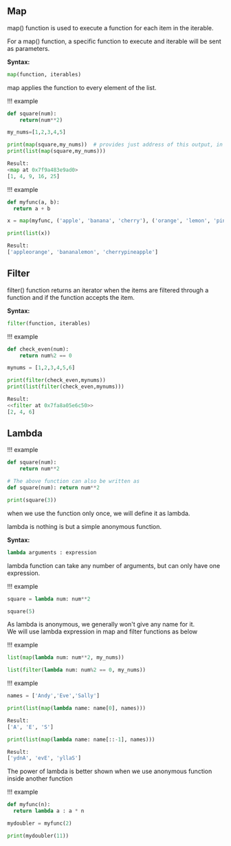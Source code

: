 ## Map

map() function is used to execute a function for each item in the iterable.  

For a map() function, a specific function to execute and iterable will be sent as parameters.

**Syntax:**
```python
map(function, iterables)
```

map applies the function to every element of the list.

!!! example
``` python
def square(num):
    return(num**2)

my_nums=[1,2,3,4,5]

print(map(square,my_nums))  # provides just address of this output, in order to view we need to convert the output as list.
print(list(map(square,my_nums)))

Result:
<map at 0x7f9a483e9ad0>
[1, 4, 9, 16, 25]
```
!!! example
```python
def myfunc(a, b):
  return a + b

x = map(myfunc, ('apple', 'banana', 'cherry'), ('orange', 'lemon', 'pineapple'))

print(list(x))

Result:
['appleorange', 'bananalemon', 'cherrypineapple']
```

## Filter

filter() function returns an iterator when the items are filtered through a function and if the function accepts the item.

**Syntax:**
```python
filter(function, iterables)
```
!!! example
```python
def check_even(num):
    return num%2 == 0

mynums = [1,2,3,4,5,6]

print(filter(check_even,mynums))
print(list(filter(check_even,mynums)))

Result:
<<filter at 0x7fa8a05e6c50>>
[2, 4, 6]
```

## Lambda

!!! example
```python
def square(num):
    return num**2

# The above function can also be written as 
def square(num): return num**2

print(square(3))
```
when we use the function only once, we will define it as lambda.

lambda is nothing is but a simple anonymous function.

**Syntax:**
```python
lambda arguments : expression
```
lambda function can take any number of arguments, but can only have one expression.

!!! example
```python
square = lambda num: num**2

square(5)
```
As lambda is anonymous, we generally won't give any name for it.   
We will use lambda expression in map and filter functions as below

!!! example
```python
list(map(lambda num: num**2, my_nums))

list(filter(lambda num: num%2 == 0, my_nums))
```

!!! example
```python
names = ['Andy','Eve','Sally']

print(list(map(lambda name: name[0], names)))

Result: 
['A', 'E', 'S']

print(list(map(lambda name: name[::-1], names)))

Result: 
['ydnA', 'evE', 'yllaS']
```

The power of lambda is better shown when we use anonymous function inside another function

!!! example
```python
def myfunc(n):
  return lambda a : a * n

mydoubler = myfunc(2)

print(mydoubler(11))
```